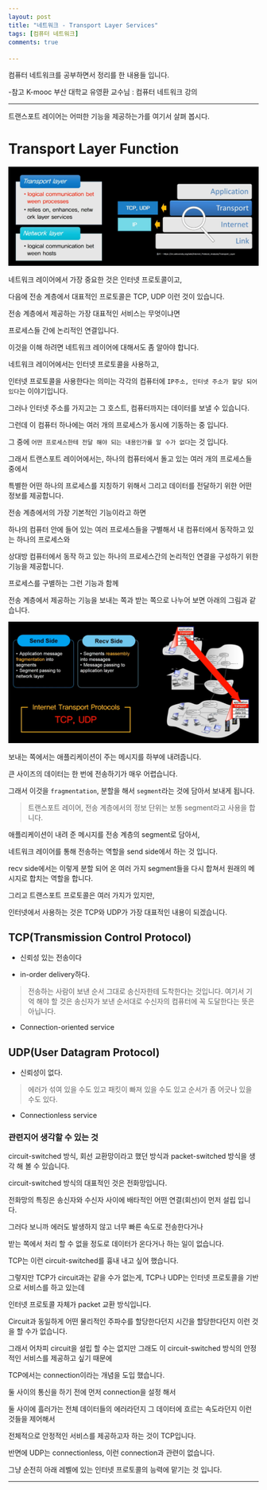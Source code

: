 ```yaml
---
layout: post
title: "네트워크 - Transport Layer Services"
tags: [컴퓨터 네트워크]
comments: true

---
```



컴퓨터 네트워크를 공부하면서 정리를 한 내용들 입니다.

-참고 K-mooc 부산 대학교 유영환 교수님 : 컴퓨터 네트워크 강의

---

트랜스포트 레이어는 어떠한 기능을 제공하는가를 여기서 살펴 봅시다.

# Transport Layer Function

<img src="https://raw.githubusercontent.com/junghyun100/junghyun100.github.io/master/images/1121/TransportLayer.PNG">

네트워크 레이어에서 가장 중요한 것은 인터넷 프로토콜이고,

다음에 전송 계층에서 대표적인 프로토콜은 TCP, UDP 이런 것이 있습니다.

전송 계층에서 제공하는 가장 대표적인 서비스는 무엇이냐면 

프로세스들 간에 논리적인 연결입니다.

이것을 이해 하려면 네트워크 레이어에 대해서도 좀 알아야 합니다.

네트워크 레이어에서는 인터넷 프로토콜을 사용하고, 

인터넷 프로토콜을 사용한다는 의미는 각각의 컴퓨터에 `IP주소, 인터넷 주소가 할당 되어 있다`는 이야기입니다.

그러나 인터넷 주소를 가지고는 그 호스트, 컴퓨터까지는 데이터를 보낼 수 있습니다.

그런데 이 컴퓨터 하나에는 여러 개의 프로세스가 동시에 기동하는 중 입니다.

그 중에 `어떤 프로세스한테 전달 해야 되는 내용인가를 알 수가 없다`는 것 입니다.

그래서 트랜스포트 레이어에서는, 하나의 컴퓨터에서 돌고 있는 여러 개의 프로세스들 중에서

특별한 어떤 하나의 프로세스를 지칭하기 위해서 그리고 데이터를 전달하기 위한 어떤 정보를 제공합니다.

전송 계층에서의 가장 기본적인 기능이라고 하면 

하나의 컴퓨터 안에 들어 있는 여러 프로세스들을 구별해서 내 컴퓨터에서 동작하고 있는 하나의 프로세스와 

상대방 컴퓨터에서 동작 하고 있는 하나의 프로세스간의 논리적인 연결을 구성하기 위한 기능을 제공합니다.

프로세스를 구별하는 그런 기능과 함께 

전송 계층에서 제공하는 기능을 보내는 쪽과 받는 쪽으로 나누어 보면 아래의 그림과 같습니다.

<img src="https://raw.githubusercontent.com/junghyun100/junghyun100.github.io/master/images/1121/TransportLayer2.PNG">

보내는 쪽에서는 애플리케이션이 주는 메시지를 하부에 내려줍니다.

큰 사이즈의 데이터는 한 번에 전송하기가 매우 어렵습니다.

그래서 이것을 `fragmentation`, 분할을 해서 `segment`라는 것에 담아서 보내게 됩니다.

> 트랜스포트 레이어, 전송 계층에서의 정보 단위는 보통 segment라고 사용을 합니다.

애플리케이션이 내려 준 메시지를 전송 계층의 segment로 담아서,

네트워크 레이어를 통해 전송하는 역할을 send side에서 하는 것 입니다.

recv side에서는 이렇게 분할 되어 온 여러 가지 segment들을 다시 합쳐서 원래의 메시지로 합치는 역할을 합니다.

그리고 트랜스포트 프로토콜은 여러 가지가 있지만, 

인터넷에서 사용하는 것은 TCP와 UDP가 가장 대표적인 내용이 되겠습니다.

## TCP(Transmission Control Protocol) 

* 신뢰성 있는 전송이다 

* in-order delivery하다. 
> 전송하는 사람이 보낸 순서 그대로 송신자한테 도착한다는 것입니다.
> 여기서 기억 해야 할 것은 송신자가 보낸 순서대로 수신자의 컴퓨터에 꼭 도달한다는 뜻은 아닙니다.

* Connection-oriented service

## UDP(User Datagram Protocol)

* 신뢰성이 없다.
> 에러가 섞여 있을 수도 있고 패킷이 빠져 있을 수도 있고 순서가 좀 어긋나 있을 수도 있다.

* Connectionless service

### 관련지어 생각할 수 있는 것

circuit-switched 방식, 회선 교환망이라고 했던 방식과 packet-switched 방식을 생각 해 볼 수 있습니다. 

circuit-switched 방식의 대표적인 것은 전화망입니다.

전화망의 특징은 송신자와 수신자 사이에 배타적인 어떤 연결(회선)이 먼저 설립 입니다.

그러다 보니까 에러도 발생하지 않고 너무 빠른 속도로 전송한다거나 

받는 쪽에서 처리 할 수 없을 정도로 데이터가 온다거나 하는 일이 없습니다.

TCP는 이런 circuit-switched를 흉내 내고 싶어 했습니다.

그렇지만 TCP가 circuit과는 같을 수가 없는게, TCP나 UDP는 인터넷 프로토콜을 기반으로 서비스를 하고 있는데

인터넷 프로토콜 자체가 packet 교환 방식입니다.

Circuit과 동일하게 어떤 물리적인 주파수를 할당한다던지 시간을 할당한다던지 이런 것을 할 수가 없습니다.

그래서 어차피 circuit을 설립 할 수는 없지만 그래도 이 circuit-switched 방식의 안정적인 서비스를 제공하고 싶기 때문에

TCP에서는 connection이라는 개념을 도입 했습니다. 

둘 사이의 통신을 하기 전에 먼저 connection을 설정 해서

둘 사이에 흘러가는 전체 데이터들의 에러라던지 그 데이터에 흐르는 속도라던지 이런 것들을 제어해서

전체적으로 안정적인 서비스를 제공하고자 하는 것이 TCP입니다.

반면에 UDP는 connectionless, 이런 connection과 관련이 없습니다. 

그냥 순전히 아래 레벨에 있는 인터넷 프로토콜의 능력에 맡기는 것 입니다.

---
